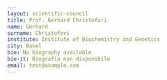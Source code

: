 ```yaml
---
layout: scientific-council
title: Prof. Gerhard Christofori
name: Gerhard
surname: Christofori
institute: Institute of Biochemistry and Genetics
city: Basel
bio: No biography available
bio-it: Biografia non disponibile
email: test@example.com
---
```


